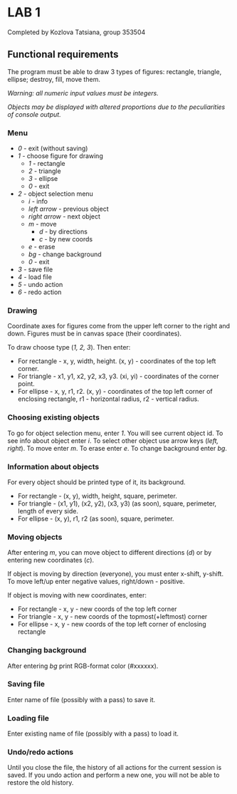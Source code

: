# LAB 1
Completed by Kozlova Tatsiana, group 353504

## Functional requirements

The program must be able to draw 3 types of figures:
rectangle, triangle, ellipse; destroy, fill, move them.

_Warning: all numeric input values must be integers._

_Objects may be displayed with altered proportions due to the 
peculiarities of console output._

### Menu

* _0_ - exit (without saving)
* _1_ - choose figure for drawing
  * _1_ - rectangle
  * _2_ - triangle
  * _3_ - ellipse
  * _0_ - exit
* _2_ - object selection menu
  * _i_ - info
  * _left arrow_ - previous object
  * _right arrow_ - next object
  * _m_ - move
    * _d_ - by directions
    * _c_ - by new coords
  * _e_ - erase
  * _bg_ - change background
  * _0_ - exit
* _3_ - save file
* _4_ - load file
* _5_ - undo action
* _6_ - redo action

### Drawing

Coordinate axes for figures come from the upper left
corner to the right and down. Figures must be in canvas
space (their coordinates). 

To draw choose type (_1, 2, 3_). Then enter:

* For rectangle - x, y, width, height. (x, y) - coordinates
of the top left corner. 
* For triangle - x1, y1, x2, y2, x3, y3. (xi, yi) - coordinates
of the corner point.
* For ellipse - x, y, r1, r2. (x, y) - coordinates of the top
left corner of enclosing rectangle, r1 - horizontal radius, r2 -
vertical radius.

### Choosing existing objects

To go for object selection menu, enter _1_. You will see current 
object id. To see info about object enter _i_. To select other 
object use arrow keys (_left, right_). To move enter _m_. To erase
enter _e_. To change background enter _bg_.

### Information about objects

For every object should be printed type of it, its background.
* For rectangle - (x, y), width, height, square, perimeter.
* For triangle - (x1, y1), (x2, y2), (x3, y3) (as soon), square, 
perimeter, length of every side.
* For ellipse - (x, y), r1, r2 (as soon), square, perimeter.

### Moving objects

After entering _m_, you can move object to different directions (_d_)
or by entering new coordinates (_c_). 

If object is moving by direction (everyone), you must enter x-shift,
y-shift. To move left/up enter negative values, right/down - positive.

If object is moving with new coordinates, enter:
* For rectangle - x, y - new coords of the top left corner
* For triangle - x, y - new coords of the topmost(+leftmost) corner
* For ellipse - x, y - new coords of the top left corner of 
enclosing rectangle

### Changing background

After entering _bg_ print RGB-format color (#xxxxxx).

### Saving file 

Enter name of file (possibly with a pass) to save it.

### Loading file

Enter existing name of file (possibly with a pass) to load it.

### Undo/redo actions

Until you close the file, the history of all actions for the current
session is saved.
If you undo action and perform a new one, you will not be able to
restore the old history. 